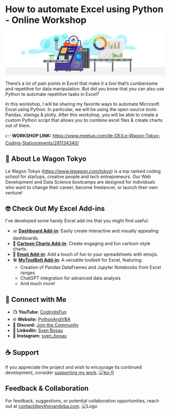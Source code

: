 # How to automate Excel using Python - Online Workshop

![Header](https://github.com/Sven-Bo/automate-excel-workshop/raw/master/0-Images/header.png)

There’s a lot of pain points in Excel that make it a tool that’s cumbersome and repetitive for data manipulation. But did you know that you can also use Python to automate repetitive tasks in Excel?

In this workshop, I will be sharing my favorite ways to automate Microsoft Excel using Python. In particular, we will be using the open-source tools: Pandas, xlwings & plotly. After this workshop, you will be able to create a custom Python script that allows you to combine excel files & create charts out of them.

👉 **WORKSHOP LINK:** https://www.meetup.com/de-DE/Le-Wagon-Tokyo-Coding-Station/events/281134340/

## 🚀 About Le Wagon Tokyo

Le Wagon Tokyo (https://www.lewagon.com/tokyo) is a top ranked coding school for startups, creative people and tech entrepreneurs.
Our Web Development and Data Science bootcamps are designed for individuals who want to change their career, become freelancer, or launch their own venture!


## 🤓 Check Out My Excel Add-ins
I've developed some handy Excel add-ins that you might find useful:

- 📊 **[Dashboard Add-in](https://pythonandvba.com/grafly)**: Easily create interactive and visually appealing dashboards.
- 🎨 **[Cartoon Charts Add-In](https://pythonandvba.com/cuteplots)**: Create engaging and fun cartoon-style charts.
- 🤪 **[Emoji Add-in](https://pythonandvba.com/emojify)**: Add a touch of fun to your spreadsheets with emojis.
- 🛠️ **[MyToolBelt Add-in](https://pythonandvba.com/mytoolbelt)**: A versatile toolbelt for Excel, featuring:
  - Creation of Pandas DataFrames and Jupyter Notebooks from Excel ranges
  - ChatGPT integration for advanced data analysis
  - And much more!



## 🤝 Connect with Me
- 📺 **YouTube:** [CodingIsFun](https://youtube.com/c/CodingIsFun)
- 🌐 **Website:** [PythonAndVBA](https://pythonandvba.com)
- 💬 **Discord:** [Join the Community](https://pythonandvba.com/discord)
- 💼 **LinkedIn:** [Sven Bosau](https://www.linkedin.com/in/sven-bosau/)
- 📸 **Instagram:** [sven_bosau](https://www.instagram.com/sven_bosau/)

## ☕ Support 
If you appreciate the project and wish to encourage its continued development, consider [supporting my work](https://pythonandvba.com/coffee-donation).
[![ko-fi](https://ko-fi.com/img/githubbutton_sm.svg)](https://pythonandvba.com/coffee-donation)

## Feedback & Collaboration
For feedback, suggestions, or potential collaboration opportunities, reach out at contact@pythonandvba.com.
![Logo](https://www.pythonandvba.com/banner-img)

